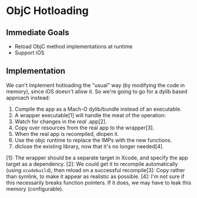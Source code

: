 # ObjC Hotloading

## Immediate Goals

* Reload ObjC method implementations at runtime
* Support iOS

## Implementation

We can't implement hotloading the "usual" way (by modifying the code in memory), since iOS doesn't allow it. So we're going to go for a dylib based approach instead:

1. Compile the app as a Mach-O dylib/bundle instead of an executable.
2. A wrapper executable[1] will handle the meat of the operation:
  1. Watch for changes in the _real_ .app[2].
  2. Copy over resources from the real app to the wrapper[3].
  3. When the real app is recompiled, dlopen it.
  4. Use the objc runtime to replace the IMPs with the new functions.
  5. dlclose the existing library, now that it's no longer needed[4].

[1]: The wrapper should be a separate target in Xcode, and specify the app target as a dependency.
[2]: We could get it to recompile automatically (using `xcodebuild`), then reload on a successful recompile[3]: Copy rather than symlink, to make it appear as realistic as possible.
[4]: I'm not sure if this necessarily breaks function pointers. If it does, we may have to leak this memory (configurable).
